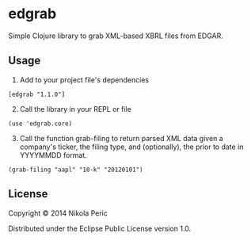 # edgrab

Simple Clojure library to grab XML-based XBRL files from EDGAR.

## Usage

1. Add to your project file's dependencies
  ```
  [edgrab "1.1.0"]
  ```
2. Call the library in your REPL or file
  ```
  (use 'edgrab.core)
  ```
3. Call the function grab-filing to return parsed XML data given a company's ticker, the filing type, and (optionally), the prior to date in YYYYMMDD format.
  ```
  (grab-filing "aapl" "10-k" "20120101")
  ```

## License

Copyright © 2014 Nikola Peric

Distributed under the Eclipse Public License version 1.0.
